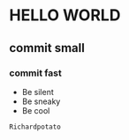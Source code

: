 # HELLO WORLD
## commit small
### commit fast
- Be silent
- Be sneaky
- Be cool

~~~
Richardpotato
~~~

